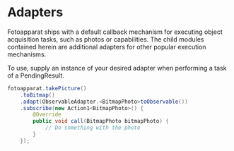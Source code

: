 # Adapters

Fotoapparat ships with a default callback mechanism for executing object acquisition tasks, such as photos or capabilities. 
The child modules contained herein are additional adapters for other popular execution mechanisms.

To use, supply an instance of your desired adapter when performing a task of a PendingResult.

```java
fotoapparat.takePicture()
	.toBitmap()
	.adapt(ObservableAdapter.<BitmapPhoto>toObservable())
	.subscribe(new Action1<BitmapPhoto>() {
		@Override
		public void call(BitmapPhoto bitmapPhoto) {
			// Do something with the photo
		}
	});
```
